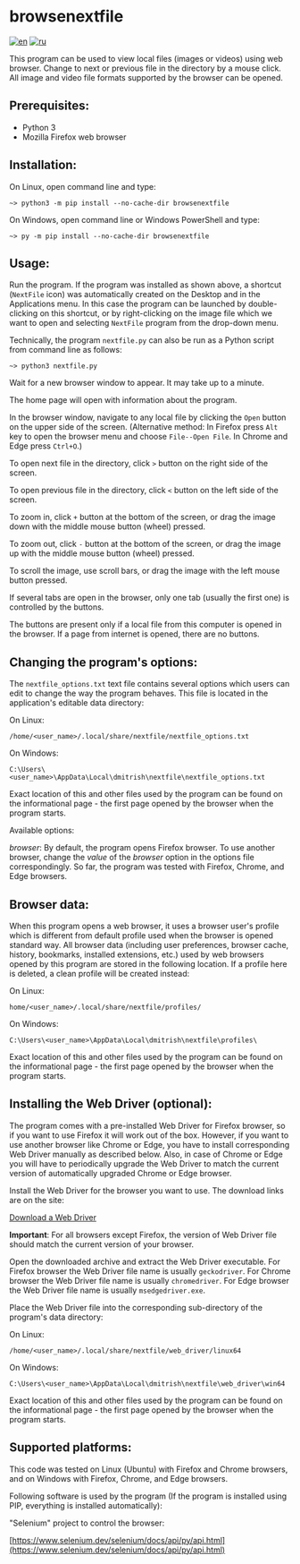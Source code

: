 # browsenextfile


[![en](https://img.shields.io/badge/lang-en-blue.svg)](README.md)
[![ru](https://img.shields.io/badge/язык-рус-red.svg)](README.ru.md)


This program can be used to view local files (images or videos) using web browser. Change to next or previous file in the directory by a mouse click. All image and video file formats supported by the browser can be opened.


## Prerequisites:

- Python 3
- Mozilla Firefox web browser


## Installation:

On Linux, open command line and type:
```
~> python3 -m pip install --no-cache-dir browsenextfile
```

On Windows, open command line or Windows PowerShell and type:
```
~> py -m pip install --no-cache-dir browsenextfile
```


## Usage:

Run the program. If the program was installed as shown above, a shortcut (`NextFile` icon) was automatically created on the Desktop and in the Applications menu. In this case the program can be launched by double-clicking on this shortcut, or by right-clicking on the image file which we want to open and selecting `NextFile` program from the drop-down menu.

Technically, the program `nextfile.py` can also be run as a Python script from command line as follows:
```
~> python3 nextfile.py
```

Wait for a new browser window to appear. It may take up to a minute.

The home page will open with information about the program.

In the browser window, navigate to any local file by clicking the `Open` button on the upper side of the screen. (Alternative method: In Firefox press `Alt` key to open the browser menu and choose `File--Open File`. In Chrome and Edge press `Ctrl+O`.)

To open next file in the directory, click `>` button on the right side of the screen.

To open previous file in the directory, click `<` button on the left side of the screen.

To zoom in, click `+` button at the bottom of the screen, or drag the image down with the middle mouse button (wheel) pressed.

To zoom out, click `-` button at the bottom of the screen, or drag the image up with the middle mouse button (wheel) pressed.

To scroll the image, use scroll bars, or drag the image with the left mouse button pressed.

If several tabs are open in the browser, only one tab (usually the first one) is controlled by the buttons.

The buttons are present only if a local file from this computer is opened in the browser. If a page from internet is opened, there are no buttons.


## Changing the program's options:

The `nextfile_options.txt` text file contains several options which users can edit to change the way the program behaves.
This file is located in the application's editable data directory:

On Linux:
```
/home/<user_name>/.local/share/nextfile/nextfile_options.txt
```

On Windows:
```
C:\Users\<user_name>\AppData\Local\dmitrish\nextfile\nextfile_options.txt
```

Exact location of this and other files used by the program can be found on the informational page - the first page opened by the browser when the program starts.

Available options:

*browser*: By default, the program opens Firefox browser. To use another browser, change the *value* of the *browser* option in the options file correspondingly. So far, the program was tested with Firefox, Chrome, and Edge browsers.


## Browser data:

When this program opens a web browser, it uses a browser user's profile which is different from default profile used when the browser is opened standard way. All browser data (including user preferences, browser cache, history, bookmarks, installed extensions, etc.) used by web browsers opened by this program are stored in the following location. If a profile here is deleted, a clean profile will be created instead:

On Linux:
```
home/<user_name>/.local/share/nextfile/profiles/
```

On Windows:
```
C:\Users\<user_name>\AppData\Local\dmitrish\nextfile\profiles\
```

Exact location of this and other files used by the program can be found on the informational page - the first page opened by the browser when the program starts.


## Installing the Web Driver (optional):

The program comes with a pre-installed Web Driver for Firefox browser, so if you want to use Firefox it will work out of the box. However, if you want to use another browser like Chrome or Edge, you have to install corresponding Web Driver manually as described below. Also, in case of Chrome or Edge you will have to periodically upgrade the Web Driver to match the current version of automatically upgraded Chrome or Edge browser.

Install the Web Driver for the browser you want to use. The download links are on the site:

[Download a Web Driver](https://www.selenium.dev/documentation/webdriver/getting_started/install_drivers/#quick-reference)

**Important**: For all browsers except Firefox, the version of Web Driver file should match the current version of your browser.

Open the downloaded archive and extract the Web Driver executable. For Firefox browser the Web Driver file name is usually `geckodriver`. For Chrome browser the Web Driver file name is usually `chromedriver`. For Edge browser the Web Driver file name is usually `msedgedriver.exe`.

Place the Web Driver file into the corresponding sub-directory of the program's data directory:

On Linux:
```
/home/<user_name>/.local/share/nextfile/web_driver/linux64
```

On Windows:
```
C:\Users\<user_name>\AppData\Local\dmitrish\nextfile\web_driver\win64
```

Exact location of this and other files used by the program can be found on the informational page - the first page opened by the browser when the program starts.


## Supported platforms:

This code was tested on Linux (Ubuntu) with Firefox and Chrome browsers, and on Windows with Firefox, Chrome, and Edge browsers.

Following software is used by the program (If the program is installed using PIP, everything is installed automatically):

"Selenium" project to control the browser:

[https://www.selenium.dev/selenium/docs/api/py/api.html](https://www.selenium.dev/selenium/docs/api/py/api.html)






